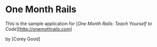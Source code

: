 # One Month Rails

This is the sample application for
[*One Month Rails: Teach Yourself to Code*][http://onemothrails.com]

by [Corey Good]